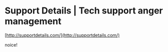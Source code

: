 <!--
id: 178542721
link: http://tumblr.atmos.org/post/178542721/support-details-tech-support-anger-management
slug: support-details-tech-support-anger-management
date: Wed Sep 02 2009 21:47:49 GMT-0700 (PDT)
publish: 2009-09-02
tags: 
title: Support Details | Tech support anger management
-->


Support Details | Tech support anger management
===============================================

[http://supportdetails.com/](http://supportdetails.com/)

noice!

